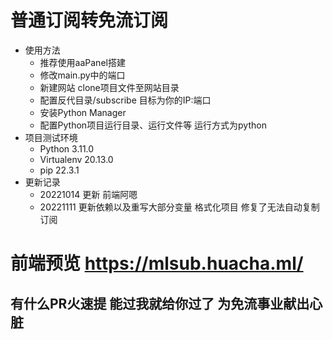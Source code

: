 # 普通订阅转免流订阅 
- 使用方法
  - 推荐使用aaPanel搭建
  - 修改main.py中的端口
  - 新建网站 clone项目文件至网站目录
  - 配置反代目录/subscribe 目标为你的IP:端口
  - 安装Python Manager
  - 配置Python项目运行目录、运行文件等 运行方式为python
- 项目测试环境
  - Python 3.11.0
  - Virtualenv 20.13.0
  - pip 22.3.1
- 更新记录
  - 20221014 更新   前端阿嗯
  - 20221111 更新依赖以及重写大部分变量 格式化项目 修复了无法自动复制订阅
# 前端预览 https://mlsub.huacha.ml/
## 有什么PR火速提 能过我就给你过了 为免流事业献出心脏
